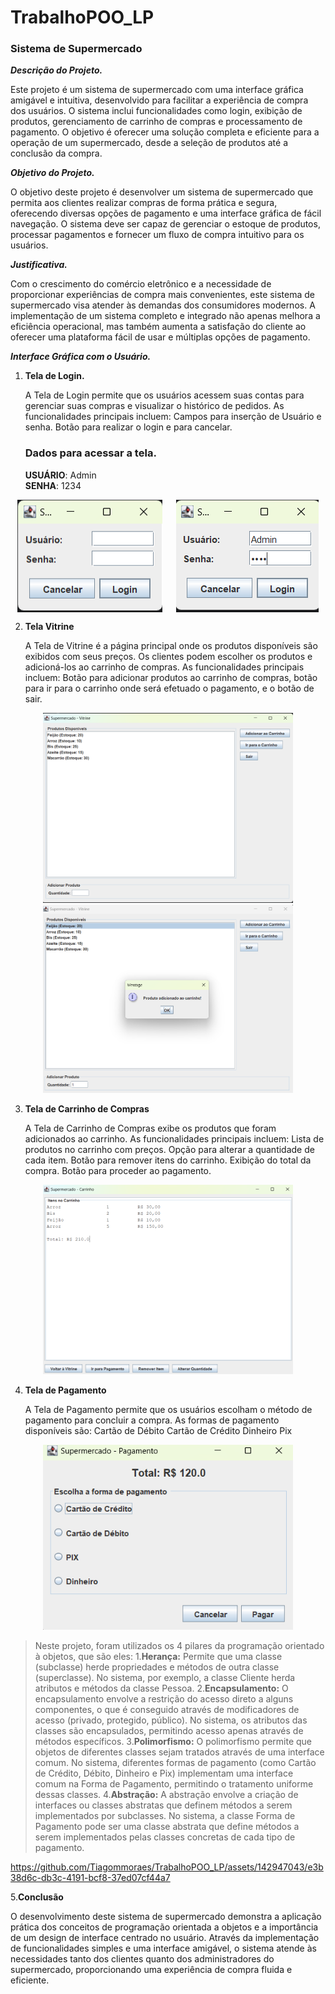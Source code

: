 # TrabalhoPOO_LP

### Sistema de Supermercado
***Descrição do Projeto.***

Este projeto é um sistema de supermercado com uma interface gráfica amigável e intuitiva, desenvolvido para facilitar a experiência de compra dos usuários. O sistema inclui funcionalidades como login, exibição de produtos, gerenciamento de carrinho de compras e processamento de pagamento. O objetivo é oferecer uma solução completa e eficiente para a operação de um supermercado, desde a seleção de produtos até a conclusão da compra.

***Objetivo do Projeto.***

O objetivo deste projeto é desenvolver um sistema de supermercado que permita aos clientes realizar compras de forma prática e segura, oferecendo diversas opções de pagamento e uma interface gráfica de fácil navegação. O sistema deve ser capaz de gerenciar o estoque de produtos, processar pagamentos e fornecer um fluxo de compra intuitivo para os usuários.

***Justificativa.***

Com o crescimento do comércio eletrônico e a necessidade de proporcionar experiências de compra mais convenientes, este sistema de supermercado visa atender às demandas dos consumidores modernos. A implementação de um sistema completo e integrado não apenas melhora a eficiência operacional, mas também aumenta a satisfação do cliente ao oferecer uma plataforma fácil de usar e múltiplas opções de pagamento.

***Interface Gráfica com o Usuário.***

1. **Tela de Login.**

   A Tela de Login permite que os usuários acessem suas contas para gerenciar suas compras e visualizar o histórico de pedidos. As funcionalidades principais incluem:
   Campos para inserção de Usuário e senha.
   Botão para realizar o login e para cancelar.
   
   ### Dados para acessar a tela.
   **USUÁRIO**: Admin     
   **SENHA**: 1234

<div style="display: flex; justify-content: space-around;" align="center">

   <img src="https://github.com/Tiagommoraes/TrabalhoPOO_LP/blob/main/Img/Captura de tela 2024-06-15 204012.png" />
   <img src="https://github.com/Tiagommoraes/TrabalhoPOO_LP/blob/main/Img/Captura de tela 2024-06-15 204034.png" />
   
</div>

2. **Tela Vitrine**
   
   A Tela de Vitrine é a página principal onde os produtos disponíveis são exibidos com seus preços. Os clientes podem escolher os produtos e adicioná-los ao carrinho de compras. As funcionalidades principais incluem:
Botão para adicionar produtos ao carrinho de compras, botão para ir para o carrinho onde será efetuado o pagamento, e o botão de sair.

<p align="center">
  <img src="https://github.com/Tiagommoraes/TrabalhoPOO_LP/blob/main/Img/Captura%20de%20tela%202024-06-15%20204050.png" width="400" />
  <img src="https://github.com/Tiagommoraes/TrabalhoPOO_LP/blob/main/Img/Captura%20de%20tela%202024-06-15%20204137.png" width="400" />
</p>


3. **Tela de Carrinho de Compras**

   A Tela de Carrinho de Compras exibe os produtos que foram adicionados ao carrinho. As funcionalidades principais incluem:
Lista de produtos no carrinho com preços.
Opção para alterar a quantidade de cada item.
Botão para remover itens do carrinho.
Exibição do total da compra.
Botão para proceder ao pagamento.

<p align="center">
   
<img src="https://github.com/Tiagommoraes/TrabalhoPOO_LP/blob/main/Img/Captura de tela 2024-06-15 220422.png"  width="400"/>

</p>

4. **Tela de Pagamento**

   A Tela de Pagamento permite que os usuários escolham o método de pagamento para concluir a compra. As formas de pagamento disponíveis são:
Cartão de Débito
Cartão de Crédito
Dinheiro
Pix

<p align="center">
<img src="https://github.com/Tiagommoraes/TrabalhoPOO_LP/blob/main/Img/Captura de tela 2024-06-15 204319.png"  width="400"/>
</p>

> Neste projeto, foram utilizados os 4 pilares da programação orientado à objetos, que são eles:
1.**Herança:** Permite que uma classe (subclasse) herde propriedades e métodos de outra classe (superclasse). No sistema, por exemplo, a classe Cliente herda atributos e métodos da classe Pessoa.
2.**Encapsulamento:** O encapsulamento envolve a restrição do acesso direto a alguns componentes, o que é conseguido através de modificadores de acesso (privado, protegido, público). No sistema, os atributos das classes são encapsulados, permitindo acesso apenas através de métodos específicos.
3.**Polimorfismo:** O polimorfismo permite que objetos de diferentes classes sejam tratados através de uma interface comum. No sistema, diferentes formas de pagamento (como Cartão de Crédito, Débito, Dinheiro e Pix) implementam uma interface comum na Forma de Pagamento, permitindo o tratamento uniforme dessas classes.
4.**Abstração:** A abstração envolve a criação de interfaces ou classes abstratas que definem métodos a serem implementados por subclasses. No sistema, a classe Forma de Pagamento pode ser uma classe abstrata que define métodos a serem implementados pelas classes concretas de cada tipo de pagamento.



https://github.com/Tiagommoraes/TrabalhoPOO_LP/assets/142947043/e3b38d6c-db3c-4191-bcf8-37ed07cf44a7

5.**Conclusão**

O desenvolvimento deste sistema de supermercado demonstra a aplicação prática dos conceitos de programação orientada a objetos e a importância de um design de interface centrado no usuário. Através da implementação de funcionalidades simples e uma interface amigável, o sistema atende às necessidades tanto dos clientes quanto dos administradores do supermercado, proporcionando uma experiência de compra fluida e eficiente.








   











